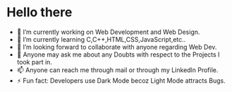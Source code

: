 # Hello there

- 🔭 I’m currently working on Web Development and Web Design.
- 🌱 I’m currently learning C,C++,HTML,CSS,JavaScript,etc..
- 👯 I’m looking  forward to collaborate with anyone regarding Web Dev.
- 💬 Anyone may ask me about any Doubts with respect to the Projects I took part in.
- 📫 Anyone can reach me through mail or through my Linkedln Profile.
- ⚡ Fun fact: Developers use Dark Mode becoz Light Mode attracts Bugs.
  
<!--
**uvvxyz/uvvxyz** is a ✨ _special_ ✨ repository because its `README.md` (this file) appears on your GitHub profile
-->
